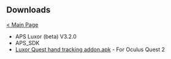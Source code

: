 ## Downloads

[< Main Page](https://github.com/guiglass/LUXOR/blob/gh-pages/index.md)

- APS Luxor (beta) V3.2.0
- APS_SDK
- [Luxor Quest hand tracking addon.apk](http://www.mediafire.com/file/9b3fdc1n5i9v4n4/Luxor_Quest_finger_tracking.apk/file) - For Oculus Quest 2


